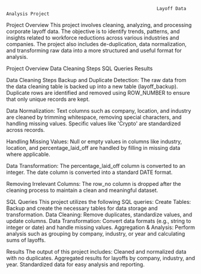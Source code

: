                                                             Layoff Data Analysis Project
Project Overview
This project involves cleaning, analyzing, and processing corporate layoff data. The objective is to identify trends, patterns, and insights related to workforce reductions across various industries and companies. The project also includes de-duplication, data normalization, and transforming raw data into a more structured and useful format for analysis.

Project Overview
Data Cleaning Steps
SQL Queries
Results


Data Cleaning Steps
Backup and Duplicate Detection:
The raw data from the data cleaning table is backed up into a new table (layoff_backup).
Duplicate rows are identified and removed using ROW_NUMBER to ensure that only unique records are kept.

Data Normalization:
Text columns such as company, location, and industry are cleaned by trimming whitespace, removing special characters, and handling missing values.
Specific values like 'Crypto' are standardized across records.

Handling Missing Values:
Null or empty values in columns like industry, location, and percentage_laid_off are handled by filling in missing data where applicable.

Data Transformation:
The percentage_laid_off column is converted to an integer.
The date column is converted into a standard DATE format.

Removing Irrelevant Columns:
The row_no column is dropped after the cleaning process to maintain a clean and meaningful dataset.

SQL Queries
This project utilizes the following SQL queries:
Create Tables: Backup and create the necessary tables for data storage and transformation.
Data Cleaning: Remove duplicates, standardize values, and update columns.
Data Transformation: Convert data formats (e.g., string to integer or date) and handle missing values.
Aggregation & Analysis: Perform analysis such as grouping by company, industry, or year and calculating sums of layoffs.

Results
The output of this project includes:
Cleaned and normalized data with no duplicates.
Aggregated results for layoffs by company, industry, and year.
Standardized data for easy analysis and reporting.

